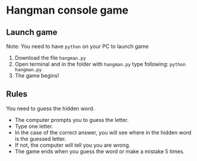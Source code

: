 # Hangman console game

## Launch game

Note: You need to have `python` on your PC to launch game
1. Download the file `hangman.py`
2. Open terminal and in the folder with `hangman.py` type following:
`python hangman.py`
3. The game begins!

## Rules

You need to guess the hidden word.
* The computer prompts you to guess the letter.
* Type one letter.
* In the case of the correct answer, you will see where in the hidden word is the guessed letter.
* If not, the computer will tell you you are wrong.
* The game ends when you guess the word or make a mistake 5 times.
